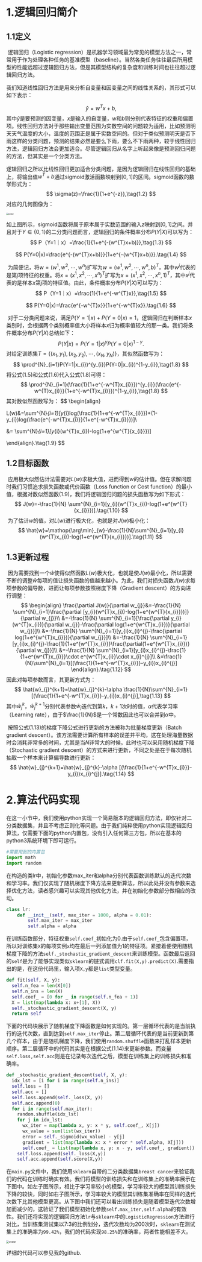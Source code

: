 # 1.逻辑回归简介

## 1.1定义

​		逻辑回归（Logistic regression）是机器学习领域最为常见的模型方法之一，常常用于作为处理各种任务的基准模型（baseline）。当然各类任务往往最后所用模型的性能远超过逻辑回归方法，但是其模型结构的复杂度和训练时间也往往超过逻辑回归方法。

​		我们知道线性回归方法是用来分析自变量和因变量之间的线性关系的，其形式可以如下表示：

$$
\hat{y}=w^{T}x+b,\tag{1.1}
$$
其中$\hat{y}$是要预测的因变量，$x$是输入的自变量，$w$和$b$则分别代表特征的权重和偏置项。线性回归方法对于那些输出变量范围为实数空间的问题较为适用，比如预测明天天气温度的大小，温度的范围正是属于实数空间的。但对于类似预测明天是否下雨这样的分类问题，预测的结果必然是要么下雨，要么不下雨两种，较于线性回归方法，逻辑回归方法会更加适合。尽管逻辑回归从名字上听起来像是预测回归问题的方法，但其实是一个分类方法。

​		逻辑回归之所以比线性回归更加适合分类问题，是因为逻辑回归在线性回归的基础上，将输出值$w^{T}+b$通过sigmoid激活函数映射到$[0,1]$的区间。sigmoid函数的数学形式为：
$$
\sigma(z)=\frac{1}{1+e^{-z}},\tag{1.2}
$$
对应的几何图像为：

<img src="Figure_1.png" alt="avatar" style="zoom:35%;"/>

如上图所示，sigmoid函数将属于原本属于实数范围的输入$z$映射到$[0,1]$之间。并且对于$Y\in\{0,1\}$的二分类问题而言，逻辑回归的条件概率分布$P(Y|X)$可以写为：
$$
P（Y=1｜x）=\frac{1}{1+e^{-(w^{T}x+b)}},\tag{1.3}
$$

$$
P(Y=0|x)=\frac{e^{-(w^{T}x+b)}}{1+e^{-(w^{T}x+b)}}.\tag{1.4}
$$

​		为简便记，将$w=(w^{1},w^{2},\cdots,w^{n})$扩写为$w=(w^{1},w^{2},\cdots,w^{n},b)^{T}$，其中$w^{j}$代表的是第$j$项特征的权重。将$x=(x^{1},x^{2},\cdots,x^{n})^{T}$扩写为$x=(x^{1},x^{2},\cdots,x^{n},1)^{T}$，其中$x^{j}$代表的是样本$x$第$j$项的特征值。由此，条件概率分布$P(Y|X)$可以写为：
$$
P（Y=1｜x）=\frac{1}{1+e^{-w^{T}x}},\tag{1.5}
$$

$$
P(Y=0|x)=\frac{e^{-w^{T}x}}{1+e^{-w^{T}x}}.\tag{1.6}
$$

​		对于二分类问题来说，满足$P(Y=1|x)+P(Y=0|x)=1$，逻辑回归在判断样本$x$类别时，会根据两个类别概率值大小将样本$x$归为概率值较大的那一类。我们将条件概率分布$P(Y|X)$总结如下：
$$
P(Y|x)=P(Y=1|x)^{y}P(Y=0|x)^{1-y}.\tag{1.7}
$$
​		对给定训练集$T=\{(x_{1},y_{1}),(x_{2},y_{2}),\cdots,(x_{N},y_{N})\}$，其似然函数写为：
$$
\prod^{N}_{i=1}P(Y=1|x_{i})^{y_{i}}P(Y=0|x_{i})^{1-y_{i}},\tag{1.8}
$$
将公式$(1.5)$和公式$(1.6)$代入公式$(1.8)$可得：
$$
\prod^{N}_{i=1}(\frac{1}{1+e^{-w^{T}x_{i}}})^{y_{i}}(\frac{e^{-w^{T}x_{i}}}{1+e^{-w^{T}x_{i}}})^{1-y_{i}},\tag{1.8}
$$
其对数似然函数写为：
$$
\begin{align}

  L(w)&=\sum^{N}_{i=1}[y_{i}log(\frac{1}{1+e^{-w^{T}x_{i}}})+(1-y_{i})log(\frac{e^{-w^{T}x_{i}}}{1+e^{-w^{T}x_{i}}})]\\

  &= \sum^{N}_{i=1}[y_{i}(w^{T}x_{i})-log(1+e^{w^{T}{x_{i}}})]

\end{align}.\tag{1.9}
$$
## 1.2目标函数		

​		应用极大似然估计法需要对$L(w)$求极大值，进而得到$w$的估计值。但在求解问题时我们习惯追求损失函数或代价函数（Loss function or Cost function）的最小值，根据对数似然函数$(1.9)$，我们将逻辑回归问题的损失函数写为如下形式：
$$
J(w)=-\frac{1}{N} \sum^{N}_{i=1}[y_{i}(w^{T}x_{i})-log(1+e^{w^{T}{x_{i}}})].\tag{1.10}
$$
​		为了估计$w$的值，对$L(w)$进行极大化，也就是对$J(w)$极小化：
$$
\hat{w}=\mathop{\arg\min}_{w}-\frac{1}{N}\sum^{N}_{i=1}[y_{i}(w^{T}x_{i})-log(1+e^{w^{T}{x_{i}}})].\tag{1.11}
$$

## 1.3更新过程

​		因为需要找到一个$\hat{w}$使得似然函数$L(w)$极大化，也就是使$J(w)$最小化，所以需要不断的调整$\hat{w}$每项的值让损失函数的值越来越小。为此，我们对损失函数$J(w)$求每项参数的偏导数，进而让每项参数按照梯度下降（Gradient descent）的方向进行调整：
$$
\begin{align}
\frac{\partial J(w)}{\partial w_{j}}&=-\frac{1}{N} \sum^{N}_{i=1}\frac{\partial [y_{i}(w^{T}x_{i})-log(1+e^{w^{T}{x_{i}}})]}{\partial w_{j}}\\
&=-\frac{1}{N} \sum^{N}_{i=1}[\frac{\partial y_{i}(w^{T}x_{i})}{\partial w_{j}}-\frac{\partial log(1+e^{w^{T}x_{i}})}{\partial w_{j}}]\\
&=-\frac{1}{N} \sum^{N}_{i=1}[y_{i}x_{i}^{j}-\frac{\partial log(1+e^{w^{T}x_{i}})}{\partial w_{j}}]\\
&=-\frac{1}{N} \sum^{N}_{i=1}[y_{i}x_{i}^{j}-\frac{1}{1+e^{w^{T}x_{i}}}\frac{\partial(1+e^{w^{T}x_{i}})}{\partial w_{j}}]\\
&=-\frac{1}{N} \sum^{N}_{i=1}[y_{i}x_{i}^{j}-\frac{1}{1+e^{w^{T}x_{i}}}\cdot e^{w^{T}x_{i}}\cdot x_{i}^{j}]\\
&=\frac{1}{N}\sum^{N}_{i=1}[(\frac{1}{1+e^{-w^{T}x_{i}}}-y_{i})x_{i}^{j}]
\end{align}.\tag{1.12}
$$
因此对每项参数而言，其更新方式为：
$$
\hat{w}_{j}^{k+1}=\hat{w}_{j}^{k}-\alpha \frac{1}{N}\sum^{N}_{i=1}[(\frac{1}{1+e^{-w^{T}x_{i}}}-y_{i})x_{i}^{j}],\tag{1.13}
$$
其中$\hat{w}^{k}_{j}$，$\hat{w}^{k+1}_{j}$分别代表参数$\hat{w}_{j}$迭代到第$k$，$k+1$次时的值，$\alpha$代表学习率（Learning rate），由于$\frac{1}{N}$是一个常数因此也可以合并到$\alpha$中。

​		按照公式$(1.13)$的梯度下降公式进行更新的方法被称为批量梯度更新（Batch gradient descent）。该方法需要计算所有样本的误差并平均，这在处理海量数据时会消耗非常多的时间，尤其是当$N$非常大的时候。此时也可以采用随机梯度下降（Stochastic gradient descent）的方式来进行更新，不同之处是在于每次随机抽取一个样本来计算偏导数进行更新：
$$
\hat{w}_{j}^{k+1}=\hat{w}_{j}^{k}-\alpha [(\frac{1}{1+e^{-w^{T}x_{i}}}-y_{i})x_{i}^{j}].\tag{1.14}
$$

# 2.算法代码实现

​		在这一小节中，我们使用python实现一个简易版本的逻辑回归方法，即仅针对二分类数据集，并且不考虑正则化等问题。由于我们纯粹使用python实现逻辑回归算法，仅需要下面的python内置包，没有引入任何第三方包，所以在基本的python3系统环境下即可运行。

```python
#需要用到的内置包
import math
import random
```

​		在构造的类lr中，初始化参数max_iter和alpha分别代表函数训练默认的迭代次数和学习率。我们仅实现了随机梯度下降方法来更新算法，所以此处并没有参数来选择优化方法，读者感兴趣可以实现其他优化方法，并在初始化参数部分做相应的改动。

```python
class lr:
    def __init__(self, max_iter = 1000, alpha = 0.01):
        self.max_iter = max_iter
        self.alpha = alpha
```

​		在训练函数部分，特征权重`self.coef_`初始化为0.由于`self.coef_`包含偏置项，所以对训练集`X`的每项实例`x`均在最后一列添加值为1的特征项。紧接着便使用随机梯度下降的方法`self._stochastic_gradient_descent`来训练模型。函数最后返回的`self`是为了能够实现类似`sklearn`的链式调用`clf.fit(X,y).predict(X)`.需要指出的是，在这份代码里，输入项`X,y`都是`list`类型变量。

```python
def fit(self, X, y):
  self.n_fea = len(X[0])
  self.n_ins = len(X)
  self.coef_ = [0 for _ in range(self.n_fea + 1)] 
  X = list(map(lambda x: x+[1], X)) 
  self._stochastic_gradient_descent(X, y)
  return self
```

​		下面的代码块展示了随机梯度下降函数是如何实现的。第一层循环代表的是当前执行的迭代次数，直到达到`self.max_iter`停止。第二层循环代表的是当前更新到第几个样本，由于是随机梯度下降，我们使用`random.shuffle`函数来打乱样本更新顺序。第二层循环中的代码其实是在根据公式$(1.14)$来更新参数。而变量`self.loss,self.acc`则是在记录每次迭代之后，模型在训练集上的训练损失和准确率。

```python
def _stochastic_gradient_descent(self, X, y):
  idx_lst = [i for i in range(self.n_ins)]
  self.loss = []
  self.acc = []
  self.loss.append(self._loss(X, y))
  self.acc.append(0)
  for i in range(self.max_iter):
    random.shuffle(idx_lst)
    for j in idx_lst:
      wx_iter = map(lambda x, y: x * y, self.coef_, X[j])
      wx_value = sum(list(wx_iter))
      error = self._sigmoid(wx_value) - y[j]
      gradient = list(map(lambda x: x * error * self.alpha, X[j]))
      self.coef_ = list(map(lambda x, y: x - y, self.coef_, gradient))
    self.loss.append(self._loss(X,y))
    self.acc.append(self.score(X,y))
```

​		在`main.py`文件中，我们使用`sklearn`自带的二分类数据集`breast cancer`来验证我们的代码在训练时确实有效。我们将模型的训练损失和在训练集上的准确率展示在下图中。如左子图所示，相比于学习率较小的模型，学习率较大的模型其训练损失下降的较快，同时如右子图所示，学习率较大的模型其训练集准确率在同样的迭代次数下比其他模型更高。从下图中我们还可以看出训练损失是随着模型迭代次数增加而减少的，这验证了我们模型初始化参数`self.max_iter,self.alpha`的有效性。我们还将实现的逻辑回归方法`lr`与`sklearn`中的`LogisticRegression`方法进行对比，当训练集测试集以7:3的比例划分，迭代次数均为200次时，`sklearn`在测试集上的准确率为`99.42%`，我们的代码实现`98.25%`的准确率，两者性能相差不大。

<img src="training_loss_acc.png" alt="avatar" style="zoom:45%;"/>

详细的代码可以参见我的github.







